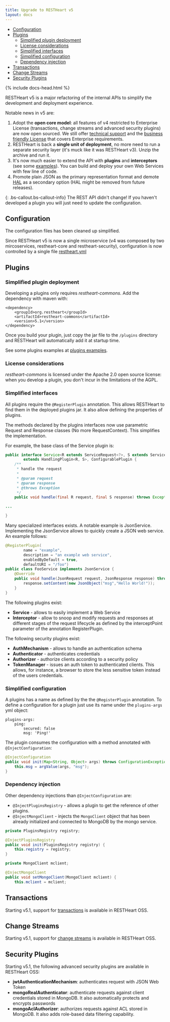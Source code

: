 ```yaml
---
title: Upgrade to RESTHeart v5
layout: docs
---
```


<div markdown="1" class="d-none d-xl-block col-xl-2 order-last bd-toc">

-   [Configuration](#configuration)
-   [Plugins](#plugins)
    -   [Simplified plugin deployment](#simplified-plugin-deployment)
    -   [License considerations](#license-considerations)
    -   [Simplified interfaces](#simplified-interfaces)
    -   [Simplified configuration](#simplified-configuration)
    -   [Dependency injection](#dependency-injection)
-   [Transactions](#transactions)
-   [Change Streams](#change-streams)
-   [Security Plugins](#security-plugins)

</div>

<div markdown="1" class="col-12 col-md-9 col-xl-8 py-md-3 bd-content pt-0">

{% include docs-head.html %}

RESTHeart v5 is a major refactoring of the internal APIs to simplify the development and deployment experience.

Notable news in v5 are:

1. Adopt the **open core model**: all features of v4 restricted to Enterprise License (transactions, change streams and advanced security plugins) are now open sourced. We still offer [technical support](/support) and the [business friendly License](https://raw.githubusercontent.com/SoftInstigate/restheart/master/COMM-LICENSE.txt) that covers Enterprise requirements.
2. RESTHeart is back a **single unit of deployment**, no more need to run a separate security layer (it's muck like it was RESTHeart v3). Unzip the archive and run it.
3. It's now much easier to extend the API with **plugins** and **interceptors** (see some [examples](https://github.com/SoftInstigate/restheart/tree/master/examples)). You can build and deploy your own Web Services with few line of code.
4. Promote plain JSON as the primary representation format and demote [HAL](http://stateless.co/hal_specification.html) as a secondary option (HAL might be removed from future releases).

{: .bs-callout.bs-callout-info}
The REST API didn't change! If you haven't developed a plugin you will just need to update the configuration.

## Configuration

The configuration files has been cleaned up simplified.

Since RESTHeart v5 is now a single microservice (v4 was composed by two mircoservices, restheart-core and restheart-security), configuration is now controlled by a single file [restheart.yml](https://raw.githubusercontent.com/SoftInstigate/restheart/master/core/etc/restheart.yml)

## Plugins

### Simplified plugin deployment

Developing a plugins only requires _restheart-commons_. Add the dependency with maven with:

```
<dependency>
    <groupId>org.restheart</groupId>
    <artifactId>restheart-commons</artifactId>
    <version>5.1</version>
</dependency>
```

Once you build your plugin, just copy the jar file to the `/plugins` directory and RESTHeart will automatically add it at startup time.

See some plugins examples at [plugins examples](https://github.com/SoftInstigate/restheart/tree/master/examples).

### License considerations

_restheart-commons_ is licensed under the Apache 2.0 open source license: when you develop a plugin, you don't incur in the limitations of the AGPL.

### Simplified interfaces

All plugins require the `@RegisterPlugin` annotation. This allows RESTHeart to find them in the deployed plugins jar. It also allow defining the properties of plugins.

The methods declared by the plugins interfaces now use parametric Request and Response classes (No more RequestContext). This simplifies the implementation.

For example, the base class of the Service plugin is:

```java
public interface Service<R extends ServiceRequest<?>, S extends ServiceResponse<?>>
        extends HandlingPlugin<R, S>, ConfigurablePlugin {
    /**
     * handle the request
     *
     * @param request
     * @param response
     * @throws Exception
     */
    public void handle(final R request, final S response) throws Exception;

...

}
```

Many specialized interfaces exists. A notable example is JsonService. Implementing the JsonService allows to quickly create a JSON web service. An example follows:

```java
@RegisterPlugin(
        name = "example",
        description = "an example web service",
        enabledByDefault = true,
        defaultURI = "/foo")
public class FooService implements JsonService {
    @Override
    public void handle(JsonRequest request, JsonResponse response) throws Exception {
        response.setContent(new JsonObject("msg","Hello World!"));
    }
}
```

The following plugins exist:

-   **Service** - allows to easily implement a Web Service
-   **Interceptor** - allow to snoop and modify requests and responses at different stages of the request lifecycle as defined by the interceptPoint parameter of the annotation RegisterPlugin.

The following security plugins exist:

-   **AuthMechanism** - allows to handle an authentication schema
-   **Authenticator** - authenticates credentials
-   **Authorizer** - authorize clients according to a security policy
-   **TokenManager** - issues an auth token to authenticated clients. This allows, for instance, a browser to store the less sensitive token instead of the users credentials.

### Simplified configuration

A plugins has a name as defined by the the `@RegisterPlugin` annotation. To define a configuration for a plugin just use its name under the `plugins-args` yml object:

```
plugins-args:
    ping:
        secured: false
        msg: 'Ping!'
```

The plugin consumes the configuration with a method annotated with `@InjectConfiguration`:

```java
@InjectConfiguration
public void init(Map<String, Object> args) throws ConfigurationException {
    this.msg = argValue(args, "msg");
}
```

### Dependency injection

Other dependency injections than `@InjectConfiguration` are:

-   `@InjectPluginsRegistry` - allows a plugin to get the reference of other plugins.
-   `@InjectMongoClient` - injects the `MongoClient` object that has been already initialized and connected to MongoDB by the mongo service.

```java
private PluginsRegistry registry;

@InjectPluginsRegistry
public void init(PluginsRegistry registry) {
    this.registry = registry;
}
```

```java
private MongoClient mclient;

@InjectMongoClient
public void setMongoClient(MongoClient mclient) {
    this.mclient = mclient;
```

## Transactions

Starting v5.1, support for [transactions](/docs/transactions) is available in RESTHeart OSS.

## Change Streams

Starting v5.1, support for [change streams](/docs/v5/change-streams) is available in RESTHeart OSS.

## Security Plugins

Starting v5.1, the following advanced security plugins are available in RESTHeart OSS:

-   **jwtAuthenticationMechanism**: authenticates request with JSON Web Token
-   **mongoRealAuthenticator**: authenticate requests against client credentials stored in MongoDB. It also automatically protects and encrypts passwords
-   **mongoAclAuthorizer**: authorizes requests against ACL stored in MongoDB. It also adds role-based data filtering capability.

</div>
